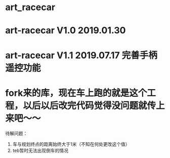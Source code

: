 # art_racecar  
# art-racecar V1.0  2019.01.30   
# art-racecar V1.1  2019.07.17 完善手柄遥控功能
# fork来的库，现在车上跑的就是这个工程，以后以后改完代码觉得没问题就传上来吧～～

待解问题：
1. 车与规划终点的距离始终大于1米（不知在何处更改这个值）
2. teb暂时无法出现倒车的情况
